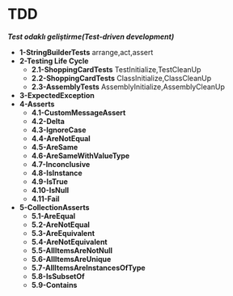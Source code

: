 # TDD
***Test odaklı geliştirme(Test-driven development)***
- **1-StringBuilderTests** arrange,act,assert
- **2-Testing Life Cycle**
  - **2.1-ShoppingCardTests** TestInitialize,TestCleanUp
  - **2.2-ShoppingCardTests** ClassInitialize,ClassCleanUp
  - **2.3-AssemblyTests** AssemblyInitialize,AssemblyCleanUp
- **3-ExpectedException** 
- **4-Asserts** 
  - **4.1-CustomMessageAssert**
  - **4.2-Delta**
  - **4.3-IgnoreCase**
  - **4.4-AreNotEqual**
  - **4.5-AreSame**
  - **4.6-AreSameWithValueType**
  - **4.7-Inconclusive**
  - **4.8-IsInstance**
  - **4.9-IsTrue**
  - **4.10-IsNull**
  - **4.11-Fail**
- **5-CollectionAsserts**
  - **5.1-AreEqual**
  - **5.2-AreNotEqual**
  - **5.3-AreEquivalent**
  - **5.4-AreNotEquivalent**
  - **5.5-AllItemsAreNotNull**
  - **5.6-AllItemsAreUnique**
  - **5.7-AllItemsAreInstancesOfType**
  - **5.8-IsSubsetOf**
  - **5.9-Contains**